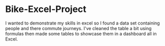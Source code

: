# Bike-Excel-Project
I wanted to demonstrate my skills in excel so I found a data set containing people and there commute journeys. I've cleaned the table a bit using formulas then made some tables to showcase them in a dashboard all in Excel.
